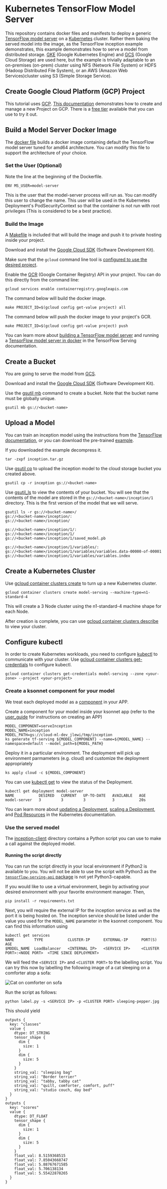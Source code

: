 # Kubernetes TensorFlow Model Server
This repository contains docker files and manifests to deploy a generic 
[TensorFlow model server](https://www.tensorflow.org/serving/) on a [Kubernetes](https://kubernetes.io/) cluster. 
Rather them baking the served model into the image, as the TensorFlow inception example demonstrates, this 
example demonstrates how to serve a model from distributed storage.  [GKE](https://cloud.google.com/kubernetes-engine/) 
(Google Kubernetes Engine) and [GCS](https://cloud.google.com/storage/) (Google Cloud Storage) are used here, 
but the example is trivially adaptable to an on-premises (on-prem) cluster using NFS (Network File System) or 
HDFS (Hadoop Distributed File System), or an AWS (Amazon Web Services)cluster using S3 (Simple Storage Service).

## Create Google Cloud Platform (GCP) Project 
This tutorial uses [GCP](https://cloud.google.com/).
[This documentation](https://cloud.google.com/resource-manager/docs/creating-managing-projects) demonstrates how to 
create and manage a new Project on GCP. There is a [free tier](https://cloud.google.com/free/) available that you can 
use to try it out.

## Build a Model Server Docker Image
The [docker file](docker/Dockerfile) builds a docker image containing default the TensorFlow model server tuned for 
amd64 architecture. You can modify this file to support the architecture of your choice.

### Set the User (Optional)
Note the line at the beginning of the Dockerfile.

```
ENV MS_USER=model-server
```

This is the user that the model-server process will run as. You can modify this user to change the name. This user 
will be used in the Kubernetes Deployment's PodSecurityContext so that the container is not run with root privileges
(This is considered to be a best practice).

### Build the Image
A [Makefile](docker/Makefile) is included that will build the image and push it to private hosting inside your project. 

Download and install the [Google Cloud SDK](https://cloud.google.com/sdk/downloads) (Software Development Kit).

Make sure that the `gcloud` command line tool is [configured to use the desired
project](https://cloud.google.com/sdk/docs/managing-properties).

Enable the [GCR](https://cloud.google.com/container-registry/docs/quickstart) (Google Container Registry) API in 
your project. You can do this directly from the command line:

```commandline
gcloud services enable containerregistry.googleapis.com
```

The command below will build the docker image.

```commandline
make PROJECT_ID=$(gcloud config get-value project) all
```

The command below will push the docker image to your project's GCR.

```commandline
make PROJECT_ID=$(gcloud config get-value project) push
```

You can learn more about [building a TensorFlow model server](https://www.tensorflow.org/serving/serving_advanced) and 
running a [TensorFlow model server in docker](https://www.tensorflow.org/serving/docker) in the TensorFlow Serving 
documentation.

## Create a Bucket
You are going to serve the model from [GCS](https://cloud.google.com/storage/). 

Download and install the [Google Cloud SDK](https://cloud.google.com/sdk/downloads) (Software Development Kit).

Use the [gsutil mb](https://cloud.google.com/storage/docs/gsutil/commands/mb) command to create a bucket. Note that 
the bucket name must be globally unique.
```commandline
gsutil mb gs://<bucket-name>
``` 


## Upload a Model
You can train an inception model using the instructions from the 
[TensorFlow documentation](https://www.tensorflow.org/tutorials/image_retraining), or you can download the pre-trained
[example](inception.tar.gz).

If you downloaded the example decompress it.
```commandline
tar -zxpf inception.tar.gz
```

Use [gsutil cp](https://cloud.google.com/storage/docs/gsutil/commands/cp) to upload the inception model to the cloud 
storage bucket you created above.
```commandline
gsutil cp -r inception gs://<bucket-name>
```

Use [gsutil_ls](https://cloud.google.com/storage/docs/gsutil/commands/ls) to view the contents of your bucket. You 
will see that the contents of the model are stored in the `gs://<bucket-name>/inception/1` directory. This is the 
first version of the model that we will serve.

```commandline
gsutil ls -r gs://<bucket-name>/ 
gs://<bucket-name>/inception/:
gs://<bucket-name>/inception/

gs://<bucket-name>/inception/1/:
gs://<bucket-name>/inception/1/
gs://<bucket-name>/inception/1/saved_model.pb

gs://<bucket-name>/inception/1/variables/:
gs://<bucket-name>/inception/1/variables/variables.data-00000-of-00001
gs://<bucket-name>/inception/1/variables/variables.index
```

## Create a Kubernetes Cluster

Use [gcloud container clusters create](https://cloud.google.com/sdk/gcloud/reference/container/clusters/create) to turn 
up a new Kubernetes cluster. 
```commandline
gcloud container clusters create model-serving --machine-type=n1-standard-4
```
This will create a 3 Node cluster using the n1-standard-4 machine shape for each Node.

After creation is complete, you can use 
[gcloud container clusters describe](https://cloud.google.com/sdk/gcloud/reference/container/clusters/describe) to view 
your cluster.

## Configure kubectl 
In order to create Kubernetes workloads, you need to configure [kubectl](https://kubernetes.io/docs/user-guide/kubectl/) 
to communicate with your cluster. Use 
[gcloud container clusters get-credentials](https://cloud.google.com/sdk/gcloud/reference/container/clusters/describe) 
to configure kubectl.

```commandline
gcloud container clusters get-credentials model-serving --zone <your-zone> --project <your-project>
```


### Create a ksonnet component for your model

We treat each deployed model as a [component](https://ksonnet.io/docs/tutorial#2-generate-and-deploy-an-app-component) in your APP.

Create a component for your model inside your ksonnet app (refer to the [user_guide](../../user_guide.md) for instructions on creating an APP)

```commandline
MODEL_COMPONENT=serveInception
MODEL_NAME=inception
MODEL_PATH=gs://cloud-ml-dev_jlewi/tmp/inception
ks generate tf-serving ${MODEL_COMPONENT} --name=${MODEL_NAME} --namespace=default --model_path=${MODEL_PATH}
```

Deploy it in a particular environment. The deployment will pick up environment parmameters (e.g. cloud) and customize the deployment appropriately

```
ks apply cloud -c ${MODEL_COMPONENT}
```

You can use [kubectl get](https://kubernetes.io/docs/reference/generated/kubectl/kubectl-commands#get) to view the 
status of the Deployment.

```commandline
kubectl get deployment model-server
NAME           DESIRED   CURRENT   UP-TO-DATE   AVAILABLE   AGE
model-server   3         3         3            3           20s

```

You can learn more about [updating a Deployment](https://kubernetes.io/docs/concepts/workloads/controllers/deployment/#updating-a-deployment), 
[scaling a Deployment](https://kubernetes.io/docs/concepts/workloads/controllers/deployment/#scaling-a-deployment), and 
[Pod Resources](https://kubernetes.io/docs/concepts/configuration/manage-compute-resources-container/) in the 
Kubernetes documentation.



### Use the served model

The [inception-client](./inception-client) directory contains a Python script you can use to make a call against the deployed model.

#### Running the script directly

You can run the script directly in your local environment if Python2 is available to you. You will not be able to use the script with Python3
as the [`tensorflow-serving-api` package](https://pypi.python.org/pypi/tensorflow-serving-api) is not yet Python3-capable.

If you would like to use a virtual environment, begin by activating your desired environment with your favorite environment manager. Then,
```commandline
pip install -r requirements.txt
```

Next, you will require the external IP for the inception service as well as the port it is being hosted on. The inception service should be
listed under the value you used for the `MODEL_NAME` parameter in the ksonnet component. You can find this information using
```commandline
kubectl get services
NAME         TYPE           CLUSTER-IP      EXTERNAL-IP      PORT(S)			 AGE
$MODEL_NAME  LoadBalancer   <INTERNAL IP>   <SERVICE IP>     <CLUSTER PORT>:<NODE PORT>  <TIME SINCE DEPLOYMENT>
```

We will feed the `<SERVICE IP>` and `<CLUSTER PORT>` to the labelling script. You can try this now by labelling the following image of a
cat sleeping on a comforter atop a sofa:

![Cat on comforter on sofa](./inception-client/sleeping-pepper.jpg)

Run the script as follows:

```commandline
python label.py -s <SERVICE IP> -p <CLUSTER PORT> sleeping-pepper.jpg
```

This should yield

```
outputs {
  key: "classes"
  value {
    dtype: DT_STRING
    tensor_shape {
      dim {
        size: 1
      }
      dim {
        size: 5
      }
    }
    string_val: "sleeping bag"
    string_val: "Border terrier"
    string_val: "tabby, tabby cat"
    string_val: "quilt, comforter, comfort, puff"
    string_val: "studio couch, day bed"
  }
}
outputs {
  key: "scores"
  value {
    dtype: DT_FLOAT
    tensor_shape {
      dim {
        size: 1
      }
      dim {
        size: 5
      }
    }
    float_val: 8.5159368515
    float_val: 7.85043668747
    float_val: 5.88767671585
    float_val: 5.706138134
    float_val: 5.55422878265
  }
}
```
